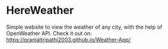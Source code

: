 # HereWeather
Simple website to view the weather of any city, with the help of OpenWeather API.
Check it out on:
https://pranjaltripathi2003.github.io/Weather-App/
